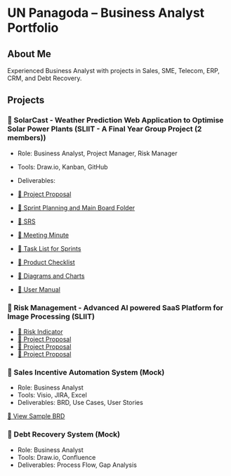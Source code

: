# UN Panagoda – Business Analyst Portfolio

## About Me
Experienced Business Analyst with projects in Sales, SME, Telecom, ERP, CRM, and Debt Recovery.

## Projects

### 📌 SolarCast - Weather Prediction Web Application to Optimise Solar Power Plants (SLIIT - A Final Year Group Project (2 members))
- Role: Business Analyst, Project Manager, Risk Manager
- Tools: Draw.io, Kanban, GitHub
- Deliverables: 

- [📄 Project Proposal](Project-Proposal.pdf)
- [📁 Sprint Planning and Main Board Folder](Sprint%20Planning%20and%20Main%20Board/)
- [📄 SRS](SRS%20V2%20-%20Group%2011.pdf)
- [📄 Meeting Minute](Meeting_Minutes_Week01_Board.pdf)
- [📄 Task List for Sprints](SolarCast%20-%20TaskList.pdf)
- [📄 Product Checklist](product-checklist.pdf)
- [📁 Diagrams and Charts](Diagrams%20and%20Charts/)
- [📄 User Manual](SolarCast_%20User%20Manual%20(1).pdf)

### 📌 Risk Management - Advanced AI powered SaaS Platform for Image Processing (SLIIT)
- [📄 Risk Indicator](Risk%20Indicator%20-%20Final%20Version.pdf)
- [📄 Project Proposal](Project-Proposal.pdf)
- [📄 Project Proposal](Project-Proposal.pdf)
- [📄 Project Proposal](Project-Proposal.pdf)
  
### 📌 Sales Incentive Automation System (Mock)
- Role: Business Analyst
- Tools: Visio, JIRA, Excel
- Deliverables: BRD, Use Cases, User Stories

[📄 View Sample BRD](link-to-sample.com)

### 📌 Debt Recovery System (Mock)
- Role: Business Analyst
- Tools: Draw.io, Confluence
- Deliverables: Process Flow, Gap Analysis
